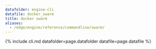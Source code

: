 ```yaml
---
datafolder: engine-cli
datafile: docker_swarm
title: docker swarm
aliases:
  - /edge/engine/reference/commandline/swarm/
---
```

<!--
This page is automatically generated from Docker's source code. If you want to
suggest a change to the text that appears here, open a ticket or pull request
in the source repository on GitHub:

https://github.com/docker/cli
-->

{% include cli.md datafolder=page.datafolder datafile=page.datafile %}
